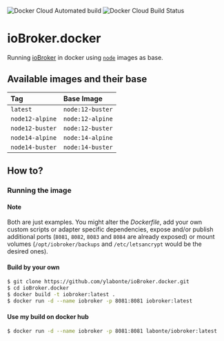 ![Docker Cloud Automated build](https://img.shields.io/docker/cloud/automated/labonte/iobroker.svg?logo=docker&logoColor=white)
![Docker Cloud Build Status](https://img.shields.io/docker/cloud/build/labonte/iobroker.svg?logo=docker&logoColor=white)

# ioBroker.docker
Running [ioBroker](https://www.iobroker.net/) in docker using [`node`](https://hub.docker.com/_/node) images as base.

## Available images and their base
| Tag             | Base Image       |
|:----------------|:-----------------|
| `latest`        | `node:12-buster` |
| `node12-alpine` | `node:12-alpine` |
| `node12-buster` | `node:12-buster` |
| `node14-alpine` | `node:14-alpine` |
| `node14-buster` | `node:14-buster` |

## How to?

### Running the image

#### Note
Both are just examples. You might alter the _Dockerfile_, add your own
custom scripts or adapter specific dependencies, expose and/or publish
additional ports (`8081`, `8082`, `8083` and `8084` are already exposed)
or mount volumes (`/opt/iobroker/backups` and `/etc/letsancrypt` would be
the desired ones).

#### Build by your own
```bash
$ git clone https://github.com/ylabonte/ioBroker.docker.git
$ cd ioBroker.docker
$ docker build -t iobroker:latest .
$ docker run -d --name iobroker -p 8081:8081 iobroker:latest
```

#### Use my build on docker hub
```bash
$ docker run -d --name iobroker -p 8081:8081 labonte/iobroker:latest
```
